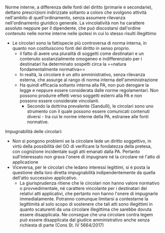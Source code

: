 Norme interne, a differenza delle fonti del diritto (primarie e secondarie), dettano prescrizioni indirizzate soltanto a coloro che svolgono attività nell'ambito di quell'ordinamento, senza assumere rilevanza nell'ordinamento giuridico generale.
La vincolatività non ha carattere assoluto neppure per il dipendente, che può discostarsi dall'ordine contenuto nelle norme interne nelle ipotesi in cui lo stesso risulti illegittimo

- Le circolari sono la fattispecie più controversa di norma interna, in quanto non costituiscono fonti del diritto in senso proprio.
	- il fatto di avere una pluralità di soggetti come destinatari e un contenuto sostanzialmente omogeneo e indifferenziato per i destinatari ha determinato sospetti circa la ==natura fondamentalmente normativa==
	- In realtà, la circolare è un atto amministrativo, senza rilevanza esterna, che assurge al rango di norma interna dell'amministrazione
	- Ha quindi efficacia soltanto interna alla PA, non può derogare la legge e neppure essere considerata dalle norme regolamentari. Non possono produrre effetti verso soggetti esterni alla PA e non possono essere considerate vincolanti.
		- Secondo la dottrina prevalente (Sandulli), le circolari sono uno strumento con il quale possono essere comunicati contenuti diversi - tra cui le norme interne della PA, estranee alle fonti normative. 

Impugnabilità delle circolari:
- Non si pongono problemi se la circolare lede un diritto soggettivo, in virtù della possibilità del GO di verificare la fondatezza della pretesa, con cognizione incidentale sugli atti emanati dalla PA. Pertanto sull'interessato non grava l'onere di impugnare né la circolare né l'atto di applicazione
- Viceversa, per le circolari che ledano interessi legittimi, si è posta la questione della loro diretta impugnabilità indipendentemente da quella dell'atto successivo applicativo.
	- La giurisprudenza ritiene che le circolari non hanno valore normativo o provvedimentale, né carattere vincolante per i destinatari dei relativi atti applicativi, che pertanto non hanno l'onere di impugnarle immediatamente. Potranno comunque limitarsi a contestarne la legittimità al solo scopo di sostenere che tali atti sono illegittimi in quanto scaturenti da una circolare illegittima che sarebbe dovuta essere disapplicata. Ne consegue che una circolare contra legem può essere disapplicata dal giudice amministrativo anche senza richiesta di parte (Cons St. IV 5664/2017)